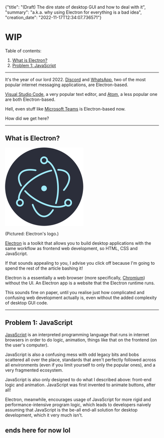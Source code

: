 {"title": "(Draft) The dire state of desktop GUI and how to deal with it", "summary": "a.k.a. why using Electron for everything is a bad idea", "creation_date": "2022-11-17T12:34:07.736571"}

# WIP

Table of contents:
1. [What is Electron?](#electron)
2. [Problem 1: JavaScript](#javascript)

---

It's the year of our lord 2022.
[Discord](https://discord.com) and [WhatsApp](https://www.whatsapp.com/), two of the most popular internet messaging applications, are Electron-based.

[Visual Studio Code](https://code.visualstudio.com/), a very popular text editor, and [Atom](https://atom.io/), a less popular one are both Electron-based.

Hell, even stuff like [Microsoft Teams](https://www.microsoft.com/en-us/microsoft-teams/group-chat-software) is Electron-based now.

How did we get here?

---

<h2 id="electron">What is Electron?</h2>

![Electron logo](/assets/article/dire-desktop-gui/Electron_Software_Framework_Logo.svg.png)

(Pictured: Electron's logo.)

[Electron](https://www.electronjs.org/) is a toolkit that allows you to build desktop applications with the
same workflow as frontend web development, so HTML, CSS and JavaScript.

If that sounds appealing to you, I advise you click off because I'm going to spend the rest of the article bashing it!

Electron is a essentially a web browser (more specifically, [Chromium](https://www.chromium.org/Home/)) without the UI.
An Electron app is a website that the Electron runtime runs.

This sounds fine on paper, until you realise just how complicated and
confusing web development actually is, even without the added complexity of desktop GUI code.

---

<h2 id="javascript">Problem 1: JavaScript</h2>

[JavaScript](https://en.wikipedia.org/wiki/JavaScript) is an interpreted programming language that runs in internet browsers
in order to do logic, animation, things like that on the frontend (on the user's computer).

JavaScript is also a confusing mess with odd legacy bits and bobs scattered all over the place, standards that aren't
perfectly followed across all environments (even if you limit yourself to only the popular ones), and a very fragmented ecosystem.

JavaScript is also only designed to do what I described above: front-end logic and animation.
JavaScript was first invented to animate buttons, after all!

Electron, meanwhile, encourages usage of JavaScript for more rigid and performance-intensive program logic,
which leads to developers naively assuming that JavaScript is the be-all end-all solution for desktop development,
which it very much isn't.

## ends here for now lol

